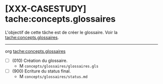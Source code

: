 [XXX-CASESTUDY] tache:concepts.glossaires
===========================================================

L'objectif de cette tâche est de créer le glossaire.
 Voir la [tache:concepts.glossaires](https://modelscript.readthedocs.io/en/latest/tasks/concepts/concepts.glossaires/index.html).

________
org  [tache:concepts.glossaires](https://modelscript.readthedocs.io/en/latest/tasks/concepts/concepts.glossaires/index.html)

- [ ] (010) Création du glossaire.
    - M ``concepts/glossaires/glossaires.gls``
- [ ] (900) Ecriture du status final.
    - M ``concepts/glossaires/status.md``
